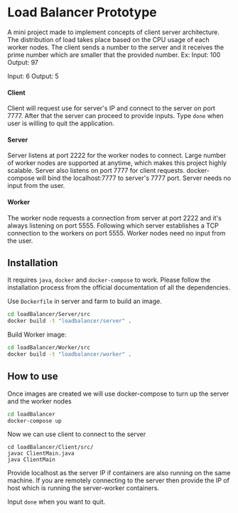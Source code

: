 #  Load Balancer Prototype
A mini project made to implement concepts of client server architecture.
The distribution of load takes place based on the CPU usage of each worker nodes.
The client sends a number to the server and it receives the prime number which are smaller that the provided number.
Ex: 
Input: 100
Output: 97

Input: 6
Output: 5

#### Client
Client will request use for server's IP and connect to the server on port 7777.
After that the server can proceed to provide inputs. Type `done` when user is willing to quit the application.

#### Server
Server listens at port 2222 for the worker nodes to connect. Large number of worker nodes are supported at anytime, which makes this project highly scalable.
Server also listens on port 7777 for client requests. docker-compose will bind the localhost:7777 to server's 7777 port. Server needs no input from the user.

#### Worker
The worker node requests a connection from server at port 2222 and it's always listening on port 5555.
Following which server establishes a TCP connection to the workers on port 5555. Worker nodes need no input from the user.

## Installation

It requires `java`, `docker` and `docker-compose` to work. 
Please follow the installation process from the official documentation of all the dependencies.

Use `Dockerfile` in server and farm to build an image.

```bash
cd loadBalancer/Server/src
docker build -t "loadbalancer/server" .
```

Build Worker image:

```bash
cd loadBalancer/Worker/src
docker build -t "loadbalancer/worker" .
```

## How to use

Once images are created we will use docker-compose to turn up the server and the worker nodes

```bash
cd loadBalancer
docker-compose up
```

Now we can use client to connect to the server
```
cd loadBalancer/Client/src/
javac ClientMain.java
java ClientMain
```

Provide localhost as the server IP if containers are also running on the same machine.
If you are remotely connecting to the server then provide the IP of host which is running the server-worker containers.

Input `done` when you want to quit.